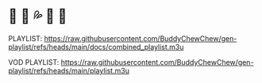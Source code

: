 # 🎥 🍆 💦 🍑 🔞

PLAYLIST: https://raw.githubusercontent.com/BuddyChewChew/gen-playlist/refs/heads/main/docs/combined_playlist.m3u

VOD PLAYLIST: https://raw.githubusercontent.com/BuddyChewChew/gen-playlist/refs/heads/main/playlist.m3u

